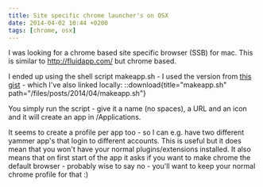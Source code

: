 ```yaml
---
title: Site specific chrome launcher's on OSX
date: 2014-04-02 10:44 +0200
tags: [chrome, osx]
---
```


I was looking for a chrome based site specific browser (SSB) for mac. This is similar to http://fluidapp.com/ but chrome based.

I ended up using the shell script makeapp.sh - I used the version from [this gist](https://gist.github.com/sanfordredlich/4568525) - which I've also linked locally: ::download{title="makeapp.sh" path="/files/posts/2014/04/makeapp.sh"}

You simply run the script - give it a name (no spaces), a URL and an icon and it will create an app in /Applications.

It seems to create a profile per app too - so I can e.g. have two different yammer app's that login to different accounts. This is useful but it does mean that you won't have your normal plugins/extensions installed. It also means that on first start of the app it asks if you want to make chrome the default browser - probably wise to say no - you'll want to keep your normal chrome profile for that :)
